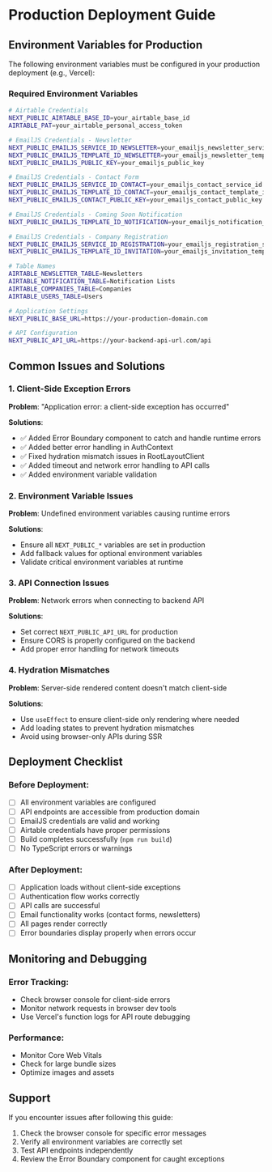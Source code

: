# Production Deployment Guide

## Environment Variables for Production

The following environment variables must be configured in your production deployment (e.g., Vercel):

### Required Environment Variables

```bash
# Airtable Credentials
NEXT_PUBLIC_AIRTABLE_BASE_ID=your_airtable_base_id
AIRTABLE_PAT=your_airtable_personal_access_token

# EmailJS Credentials - Newsletter
NEXT_PUBLIC_EMAILJS_SERVICE_ID_NEWSLETTER=your_emailjs_newsletter_service_id
NEXT_PUBLIC_EMAILJS_TEMPLATE_ID_NEWSLETTER=your_emailjs_newsletter_template_id
NEXT_PUBLIC_EMAILJS_PUBLIC_KEY=your_emailjs_public_key

# EmailJS Credentials - Contact Form
NEXT_PUBLIC_EMAILJS_SERVICE_ID_CONTACT=your_emailjs_contact_service_id
NEXT_PUBLIC_EMAILJS_TEMPLATE_ID_CONTACT=your_emailjs_contact_template_id
NEXT_PUBLIC_EMAILJS_CONTACT_PUBLIC_KEY=your_emailjs_contact_public_key

# EmailJS Credentials - Coming Soon Notification
NEXT_PUBLIC_EMAILJS_TEMPLATE_ID_NOTIFICATION=your_emailjs_notification_template_id

# EmailJS Credentials - Company Registration
NEXT_PUBLIC_EMAILJS_SERVICE_ID_REGISTRATION=your_emailjs_registration_service_id
NEXT_PUBLIC_EMAILJS_TEMPLATE_ID_INVITATION=your_emailjs_invitation_template_id

# Table Names
AIRTABLE_NEWSLETTER_TABLE=Newsletters
AIRTABLE_NOTIFICATION_TABLE=Notification Lists
AIRTABLE_COMPANIES_TABLE=Companies
AIRTABLE_USERS_TABLE=Users

# Application Settings
NEXT_PUBLIC_BASE_URL=https://your-production-domain.com

# API Configuration
NEXT_PUBLIC_API_URL=https://your-backend-api-url.com/api
```

## Common Issues and Solutions

### 1. Client-Side Exception Errors

**Problem**: "Application error: a client-side exception has occurred"

**Solutions**:
- ✅ Added Error Boundary component to catch and handle runtime errors
- ✅ Added better error handling in AuthContext
- ✅ Fixed hydration mismatch issues in RootLayoutClient
- ✅ Added timeout and network error handling to API calls
- ✅ Added environment variable validation

### 2. Environment Variable Issues

**Problem**: Undefined environment variables causing runtime errors

**Solutions**:
- Ensure all `NEXT_PUBLIC_*` variables are set in production
- Add fallback values for optional environment variables
- Validate critical environment variables at runtime

### 3. API Connection Issues

**Problem**: Network errors when connecting to backend API

**Solutions**:
- Set correct `NEXT_PUBLIC_API_URL` for production
- Ensure CORS is properly configured on the backend
- Add proper error handling for network timeouts

### 4. Hydration Mismatches

**Problem**: Server-side rendered content doesn't match client-side

**Solutions**:
- Use `useEffect` to ensure client-side only rendering where needed
- Add loading states to prevent hydration mismatches
- Avoid using browser-only APIs during SSR

## Deployment Checklist

### Before Deployment:
- [ ] All environment variables are configured
- [ ] API endpoints are accessible from production domain
- [ ] EmailJS credentials are valid and working
- [ ] Airtable credentials have proper permissions
- [ ] Build completes successfully (`npm run build`)
- [ ] No TypeScript errors or warnings

### After Deployment:
- [ ] Application loads without client-side exceptions
- [ ] Authentication flow works correctly
- [ ] API calls are successful
- [ ] Email functionality works (contact forms, newsletters)
- [ ] All pages render correctly
- [ ] Error boundaries display properly when errors occur

## Monitoring and Debugging

### Error Tracking:
- Check browser console for client-side errors
- Monitor network requests in browser dev tools
- Use Vercel's function logs for API route debugging

### Performance:
- Monitor Core Web Vitals
- Check for large bundle sizes
- Optimize images and assets

## Support

If you encounter issues after following this guide:
1. Check the browser console for specific error messages
2. Verify all environment variables are correctly set
3. Test API endpoints independently
4. Review the Error Boundary component for caught exceptions
